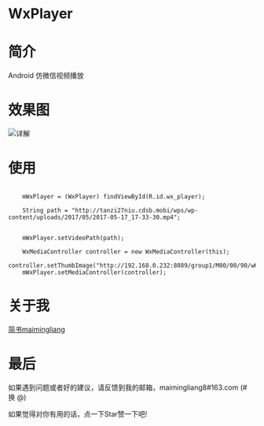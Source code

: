 # WxPlayer

# 简介

Android 仿微信视频播放

# 效果图


![详解](http://www.jianshu.com/p/872f9ea87817)


# 使用


```code

    mWxPlayer = (WxPlayer) findViewById(R.id.wx_player);

    String path = "http://tanzi27niu.cdsb.mobi/wps/wp-content/uploads/2017/05/2017-05-17_17-33-30.mp4";


    mWxPlayer.setVideoPath(path);

    WxMediaController controller = new WxMediaController(this);
    controller.setThumbImage("http://192.168.0.232:8089/group1/M00/00/90/wKgA6FlI5MqAJVGlAAAcfondTlY728.jpg").setThumbHeight(640);
    mWxPlayer.setMediaController(controller);

```



# 关于我

[简书maimingliang](http://www.jianshu.com/users/141bda5f1c5c/latest_articles)


# 最后

如果遇到问题或者好的建议，请反馈到我的邮箱，maimingliang8#163.com (# 换 @)

如果觉得对你有用的话，点一下Star赞一下吧!



